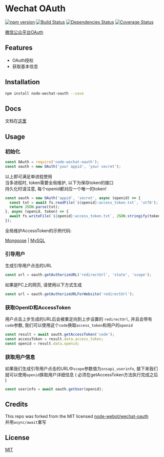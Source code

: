# Wechat OAuth

[![npm version](https://badge.fury.io/js/node-wechat-oauth.svg)](https://badge.fury.io/js/node-wechat-oauth)
[![Build Status](https://travis-ci.org/samuraime/wechat-oauth.svg)](https://travis-ci.org/samuraime/wechat-oauth)
[![Dependencies Status](https://david-dm.org/samuraime/wechat-oauth.svg)](https://david-dm.org/samuraime/wechat-oauth)
[![Coverage Status](https://coveralls.io/repos/github/samuraime/wechat-oauth/badge.svg?branch=master)](https://coveralls.io/github/samuraime/wechat-oauth?branch=master)

[微信公众平台OAuth](https://mp.weixin.qq.com/wiki?t=resource/res_main&id=mp1421140842)

## Features

- OAuth授权
- 获取基本信息

## Installation

```sh
npm install node-wechat-oauth --save
```

## Docs

文档在[这里](docs)

## Usage

### 初始化

```js
const OAuth = require('node-wechat-oauth');
const oauth = new OAuth('your appid', 'your secret');
```

以上即可满足单进程使用  
当多进程时, token需要全局维护, 以下为保存token的接口  
持久化时请注意, 每个openid都对应一个唯一的token!

```js
const oauth = new OAuth('appid', 'secret', async (openid) => {
  const txt = await fs.readFile(`${openid}:access_token.txt`, 'utf8');
  return JSON.parse(txt);
}, async (openid, token) => {
  await fs.writeFile(`${openid}:access_token.txt`, JSON.stringify(token));
});
```

全局维护AccessToken的示例代码:

[Mongoose](examples/mongoose.js) | [MySQL](examples/mysql.js)

### 引导用户

生成引导用户点击的URL

```js
const url = oauth.getAuthorizeURL('redirectUrl', 'state', 'scope');
```

如果是PC上的网页, 请使用以下方式生成

```js
const url = oauth.getAuthorizeURLForWebsite('redirectUrl');
```

### 获取OpenID和AccessToken

用户点击上步生成的URL后会被重定向到上步设置的 `redirectUrl`, 并且会带有`code`参数, 我们可以使用这个`code`换取`access_token`和用户的`openid`

```js
const result = await oauth.getAccessToken('code');
const accessToken = result.data.access_token;
const openid = result.data.openid;
```

### 获取用户信息

如果我们生成引导用户点击的URL中`scope`参数值为`snsapi_userinfo`, 接下来我们就可以使用`openid`换取用户详细信息 ( 必须在getAccessToken方法执行完成之后 ) 

```js
const userinfo = await oauth.getUser(openid);
```

## Credits

This repo was forked from the MIT licensed [node-webot/wechat-oauth](https://github.com/node-webot/wechat-oauth)  
并用```async/await```重写

## License

[MIT](LICENSE)
